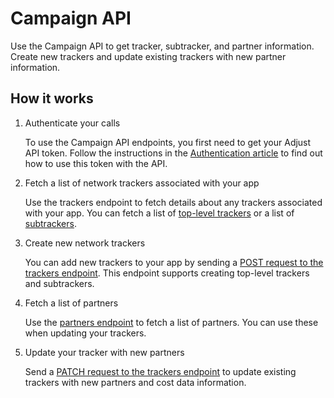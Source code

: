 # Campaign API

Use the Campaign API to get tracker, subtracker, and partner information. Create new trackers and update existing trackers with new partner information.

## How it works

1. Authenticate your calls
   
   To use the Campaign API endpoints, you first need to get your Adjust API token. Follow the instructions in the [Authentication article](authentication.md) to find out how to use this token with the API.

2. Fetch a list of network trackers associated with your app
   
   Use the trackers endpoint to fetch details about any trackers associated with your app. You can fetch a list of [top-level trackers](get-trackers.md) or a list of [subtrackers](get-subtrackers.md).

3. Create new network trackers
   
   You can add new trackers to your app by sending a [POST request to the trackers endpoint](create-tracker.md). This endpoint supports creating top-level trackers and subtrackers.

4. Fetch a list of partners
  
   Use the [partners endpoint](get-partners.md) to fetch a list of partners. You can use these when updating your trackers.

5. Update your tracker with new partners
   
   Send a [PATCH request to the trackers endpoint](update-tracker.md) to update existing trackers with new partners and cost data information.
